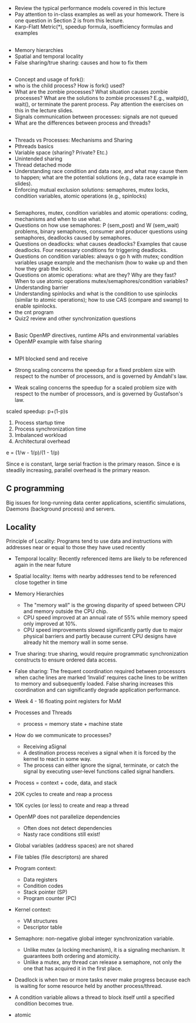 ##
- Review the typical performance models covered in this lecture
- Pay attention to in-class examples as well as your homework. There is one question in Section 2 is from this lecture.
- Karp-Flatt Metric(*), speedup formula, isoefficiency formulas and examples
##
- Memory hierarchies
- Spatial and temporal locality
- False sharing/true sharing:  causes and how to fix them
##
- Concept and usage of fork():
- who is the child process? How is fork() used?
- What are the zombie processes? What situation causes zombie processes? What are the solutions to zombie processes? E.g., waitpid(), wait(), or terminate the parent process. Pay attention the exercises on this in the lecture slides.
- Signals communication between processes: signals are not queued
- What are the differences between process and threads?
##
- Threads vs Processes: Mechanisms and Sharing
- Pthreads basics
- Variable space (sharing? Private? Etc.)
- Unintended sharing
- Thread detached mode
- Understanding race condition and data race, and what may cause them to happen; what are the potential solutions (e.g., data race example in slides).
- Enforcing mutual exclusion solutions: semaphores, mutex locks, condition variables, atomic operations (e.g., spinlocks)
## 
- Semaphores, mutex, condition variables and atomic operations: coding, mechanisms and  when to use what.
- Questions on how use semaphores: P (sem_post) and W (sem_wait) problems, binary semaphores, consumer and producer questions using semaphores, deadlocks caused by semaphores.
- Questions on deadlocks: what causes deadlocks? Examples that cause deadlocks. Four necessary conditions for  triggering deadlocks.
- Questions on condition variables: always o go h with  mutex; condition variables usage example and the mechanism (how to wake up and then how they grab the lock).
- Questions on atomic operations: what are they? Why are they fast? When to use atomic operations mutex/semaphores/condition variables?
- Understanding barrier
- Understanding spinlocks and what is the condition to use spinlocks (similar to atomic operations); how to use CAS (compare and swamp) to enable spinlocks.
- the cnt program
- Quiz2 review and other synchronization questions
##
- Basic OpenMP directives, runtime APIs and environmental variables
- OpenMP example with false sharing
##
- MPI blocked send and receive

- Strong scaling concerns the speedup for a fixed problem size with respect to the number of processors, and is governed by Amdahl's law.
- Weak scaling concerns the speedup for a scaled problem size with respect to the number of processors, and is governed by Gustafson's law.

scaled speedup: p+(1-p)s

1. Process startup time
2. Process synchronization time
3. Imbalanced workload
4. Architectural overhead

e = (1/w - 1/p)/(1 - 1/p)

Since e is constant, large serial fraction is the primary reason.
Since e is steadily increasing, parallel overhead is the primary reason.

## C programming
Big issues for long-running data center applications, scientific simulations, Daemons (background process) and servers.

## Locality
Principle of Locality: Programs tend to use data and instructions with addresses near or equal to those they have used recently
- Temporal locality: Recently referenced items are likely to be referenced again in the near future
- Spatial locality: Items with nearby addresses tend to be referenced close together in time

- Memory Hierarchies
   - The "memory wall" is the growing disparity of speed between CPU and memory outside the CPU chip.
   - CPU speed improved at an annual rate of 55% while memory speed only improved at 10%.
   - CPU speed improvements slowed significantly partly due to major physical barriers and partly because current CPU designs have already hit the memory wall in some sense.
- True sharing: true sharing, would require programmatic synchronization constructs to ensure ordered data access.
- False sharing: The frequent coordination required between processors when cache lines are marked ‘Invalid’ requires cache lines to be written to memory and subsequently loaded. False sharing increases this coordination and can significantly degrade application performance.
- Week 4 - 16 floating point registers for MxM

- Processes and Threads
   - process = memory state + machine state

- How do we communicate to processes?
   - Receiving aSignal
   - A destination process receives a signal when it is forced by the kernel to react in some way.
   - The process can either ignore the signal, terminate, or catch the signal by executing user‐level functions called signal handlers.

- Process = context + code, data, and stack
- 20K cycles to create and reap a process
- 10K cycles (or less) to create and reap a thread

- OpenMP does not parallelize dependencies
  - Often does not detect dependencies
  - Nasty race conditions still exist!
- Global variables (address spaces) are not shared
- File tables (file descriptors) are shared
- Program context:
  - Data registers
  - Condition codes
  - Stack pointer (SP)
  - Program counter (PC)
- Kernel context:
  - VM structures
  - Descriptor table

- Semaphore: non-negative global integer synchronization variable.
  - Unlike mutex (a locking mechanism), it is a signaling mechanism. It guarantees both ordering and atomicity.
  - Unlike a mutex, any thread can release a semaphore, not only the one that has acquired it in the first place.

- Deadlock is when two or more tasks never make progress because each is waiting for some resource held by another process/thread.

- A condition variable allows a thread to block itself until a specified condition becomes true.

- atomic










